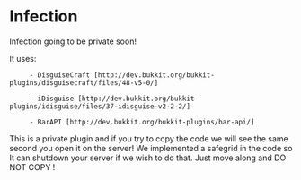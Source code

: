 Infection
=========

Infection going to be private soon!

It uses: 

         - DisguiseCraft [http://dev.bukkit.org/bukkit-plugins/disguisecraft/files/48-v5-0/]
         
         - iDisguise [http://dev.bukkit.org/bukkit-plugins/idisguise/files/37-idisguise-v2-2-2/]
         
         - BarAPI [http://dev.bukkit.org/bukkit-plugins/bar-api/]

This is a private plugin and if you try to copy the code we will see the same second you open it on the server!
We implemented a safegrid in the code so It can shutdown your server if we wish to do that.
Just move along and DO NOT COPY !
